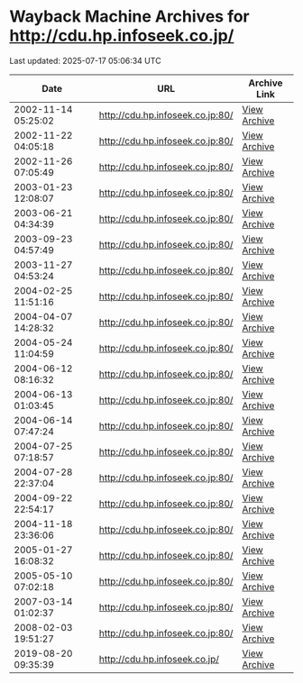 # Wayback Machine Archives for http://cdu.hp.infoseek.co.jp/

Last updated: 2025-07-17 05:06:34 UTC

| Date | URL | Archive Link |
|------|-----|---------------|
| 2002-11-14 05:25:02 | http://cdu.hp.infoseek.co.jp:80/ | [View Archive](https://web.archive.org/web/20021114052502/http://cdu.hp.infoseek.co.jp:80/) |
| 2002-11-22 04:05:18 | http://cdu.hp.infoseek.co.jp:80/ | [View Archive](https://web.archive.org/web/20021122040518/http://cdu.hp.infoseek.co.jp:80/) |
| 2002-11-26 07:05:49 | http://cdu.hp.infoseek.co.jp:80/ | [View Archive](https://web.archive.org/web/20021126070549/http://cdu.hp.infoseek.co.jp:80/) |
| 2003-01-23 12:08:07 | http://cdu.hp.infoseek.co.jp:80/ | [View Archive](https://web.archive.org/web/20030123120807/http://cdu.hp.infoseek.co.jp:80/) |
| 2003-06-21 04:34:39 | http://cdu.hp.infoseek.co.jp:80/ | [View Archive](https://web.archive.org/web/20030621043439/http://cdu.hp.infoseek.co.jp:80/) |
| 2003-09-23 04:57:49 | http://cdu.hp.infoseek.co.jp:80/ | [View Archive](https://web.archive.org/web/20030923045749/http://cdu.hp.infoseek.co.jp:80/) |
| 2003-11-27 04:53:24 | http://cdu.hp.infoseek.co.jp:80/ | [View Archive](https://web.archive.org/web/20031127045324/http://cdu.hp.infoseek.co.jp:80/) |
| 2004-02-25 11:51:16 | http://cdu.hp.infoseek.co.jp:80/ | [View Archive](https://web.archive.org/web/20040225115116/http://cdu.hp.infoseek.co.jp:80/) |
| 2004-04-07 14:28:32 | http://cdu.hp.infoseek.co.jp:80/ | [View Archive](https://web.archive.org/web/20040407142832/http://cdu.hp.infoseek.co.jp:80/) |
| 2004-05-24 11:04:59 | http://cdu.hp.infoseek.co.jp:80/ | [View Archive](https://web.archive.org/web/20040524110459/http://cdu.hp.infoseek.co.jp:80/) |
| 2004-06-12 08:16:32 | http://cdu.hp.infoseek.co.jp:80/ | [View Archive](https://web.archive.org/web/20040612081632/http://cdu.hp.infoseek.co.jp:80/) |
| 2004-06-13 01:03:45 | http://cdu.hp.infoseek.co.jp:80/ | [View Archive](https://web.archive.org/web/20040613010345/http://cdu.hp.infoseek.co.jp:80/) |
| 2004-06-14 07:47:24 | http://cdu.hp.infoseek.co.jp:80/ | [View Archive](https://web.archive.org/web/20040614074724/http://cdu.hp.infoseek.co.jp:80/) |
| 2004-07-25 07:18:57 | http://cdu.hp.infoseek.co.jp:80/ | [View Archive](https://web.archive.org/web/20040725071857/http://cdu.hp.infoseek.co.jp:80/) |
| 2004-07-28 22:37:04 | http://cdu.hp.infoseek.co.jp:80/ | [View Archive](https://web.archive.org/web/20040728223704/http://cdu.hp.infoseek.co.jp:80/) |
| 2004-09-22 22:54:17 | http://cdu.hp.infoseek.co.jp:80/ | [View Archive](https://web.archive.org/web/20040922225417/http://cdu.hp.infoseek.co.jp:80/) |
| 2004-11-18 23:36:06 | http://cdu.hp.infoseek.co.jp:80/ | [View Archive](https://web.archive.org/web/20041118233606/http://cdu.hp.infoseek.co.jp:80/) |
| 2005-01-27 16:08:32 | http://cdu.hp.infoseek.co.jp:80/ | [View Archive](https://web.archive.org/web/20050127160832/http://cdu.hp.infoseek.co.jp:80/) |
| 2005-05-10 07:02:18 | http://cdu.hp.infoseek.co.jp:80/ | [View Archive](https://web.archive.org/web/20050510070218/http://cdu.hp.infoseek.co.jp:80/) |
| 2007-03-14 01:02:37 | http://cdu.hp.infoseek.co.jp:80/ | [View Archive](https://web.archive.org/web/20070314010237/http://cdu.hp.infoseek.co.jp:80/) |
| 2008-02-03 19:51:27 | http://cdu.hp.infoseek.co.jp:80/ | [View Archive](https://web.archive.org/web/20080203195127/http://cdu.hp.infoseek.co.jp:80/) |
| 2019-08-20 09:35:39 | http://cdu.hp.infoseek.co.jp/ | [View Archive](https://web.archive.org/web/20190820093539/http://cdu.hp.infoseek.co.jp/) |
